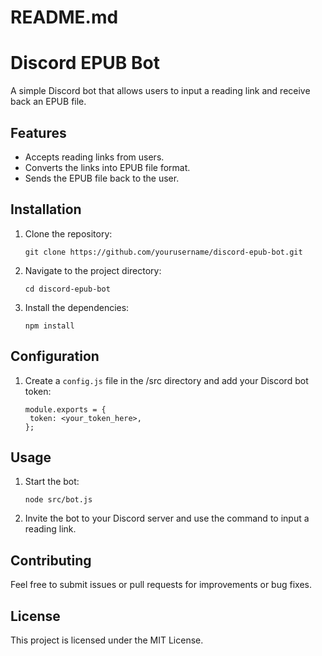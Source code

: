 # README.md

# Discord EPUB Bot

A simple Discord bot that allows users to input a reading link and receive back an EPUB file.

## Features

- Accepts reading links from users.
- Converts the links into EPUB file format.
- Sends the EPUB file back to the user.

## Installation

1. Clone the repository:
   ```
   git clone https://github.com/yourusername/discord-epub-bot.git
   ```
2. Navigate to the project directory:
   ```
   cd discord-epub-bot
   ```
3. Install the dependencies:
   ```
   npm install
   ```

## Configuration

1. Create a `config.js` file in the /src directory and add your Discord bot token:
   ```
   module.exports = {
    token: <your_token_here>,
   };
   ```

## Usage

1. Start the bot:
   ```
   node src/bot.js
   ```
2. Invite the bot to your Discord server and use the command to input a reading link.

## Contributing

Feel free to submit issues or pull requests for improvements or bug fixes.

## License

This project is licensed under the MIT License.